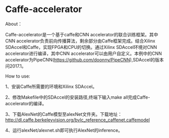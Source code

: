 # Caffe-accelerator
About：

Caffe-accelerator是一个基于caffe和CNN accelerator的联合训练框架。其中CNN accelerator负责前向传播算法，剩余部分由Caffe框架完成。结合Xilinx SDAccel和Caffe，实现FPGA和CPU的切换。通过Xilinx SDAccel环境对CNN accelerator进行编译，其中CNN accelerator可以由用户自定义。本例中的CNN accelerator为PipeCNN(https://github.com/doonny/PipeCNN),SDAccel的版本问2017.1。

How to use:

1、安装Caffe所需要的环境和Xilinx SDAccel。

2、修改Makefile中的SDAccel的安装路径,终端下输入make all完成Caffe-accelerator的编译。

3、下载AlexNet的Caffe模型至alexNet文件夹。下载地址：http://dl.caffe.berkeleyvision.org/bvlc_reference_caffenet.caffemodel

4、运行alexNet/alexnet.sh即可执行AlexNet的inference。

